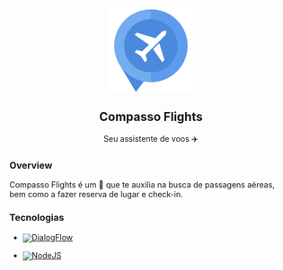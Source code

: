 <div align='center'>

<a href=''>
    <img align='center' width='30%' src='img/logo.png'/>
</a>
    <h2 align='center'>Compasso Flights</h2>
    <p>Seu assistente de voos ✈️</p>
</div>

### Overview

Compasso Flights é um 🤖 que te auxilia na busca de passagens aéreas, bem como a fazer reserva de lugar e check-in.

### Tecnologias

- <a href=''>
    <img align='center' width='8%' src='https://res-3.cloudinary.com/crunchbase-production/image/upload/c_lpad,h_256,w_256,f_auto,q_auto:eco/dcph7ykbnygzl7i5hmft'>DialogFlow</img>
</a>

- <a href=''>
    <img align='center' width='7%' src='https://nodejs.org/static/images/logo-hexagon-card.png'>NodeJS</img>
</a>
